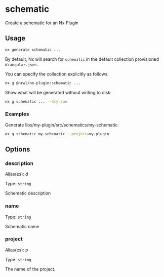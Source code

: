 # schematic

Create a schematic for an Nx Plugin

## Usage

```bash
nx generate schematic ...
```

By default, Nx will search for `schematic` in the default collection provisioned in `angular.json`.

You can specify the collection explicitly as follows:

```bash
nx g @nrwl/nx-plugin:schematic ...
```

Show what will be generated without writing to disk:

```bash
nx g schematic ... --dry-run
```

### Examples

Generate libs/my-plugin/src/schematics/my-schematic:

```bash
nx g schematic my-schematic --project=my-plugin
```

## Options

### description

Alias(es): d

Type: `string`

Schematic description

### name

Type: `string`

Schematic name

### project

Alias(es): p

Type: `string`

The name of the project.

